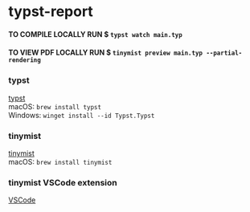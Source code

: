# typst-report

#### TO COMPILE LOCALLY RUN $ `typst watch main.typ`

#### TO VIEW PDF LOCALLY RUN $ `tinymist preview main.typ --partial-rendering`

### typst

[typst](https://github.com/typst/typst) \
macOS: `brew install typst` \
Windows: `winget install --id Typst.Typst`

### tinymist

[tinymist](https://github.com/Myriad-Dreamin/tinymist) \
macOS: `brew install tinymist`

### tinymist VSCode extension
[VSCode]([https://github.com/Myriad-Dreamin/tinymist](https://marketplace.visualstudio.com/items?itemName=myriad-dreamin.tinymist))

